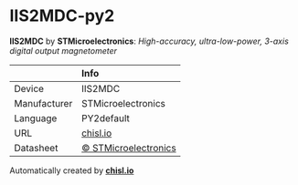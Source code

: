# IIS2MDC-py2

**IIS2MDC** by **STMicroelectronics**: *High-accuracy, ultra-low-power, 3-axis digital output magnetometer*

|              | Info                         |
|:-------------|:-----------------------------|
| Device       | IIS2MDC                        |
| Manufacturer | STMicroelectronics |
| Language     | PY2default |
| URL          | [chisl.io](https://chisl.io/v/IIS2MDC?t=py2&r=default) |
| Datasheet    | [&copy; STMicroelectronics](http://www.st.com/resource/en/datasheet/iis2mdc.pdf) |

Automatically created by **[chisl.io](https://chisl.io)**
